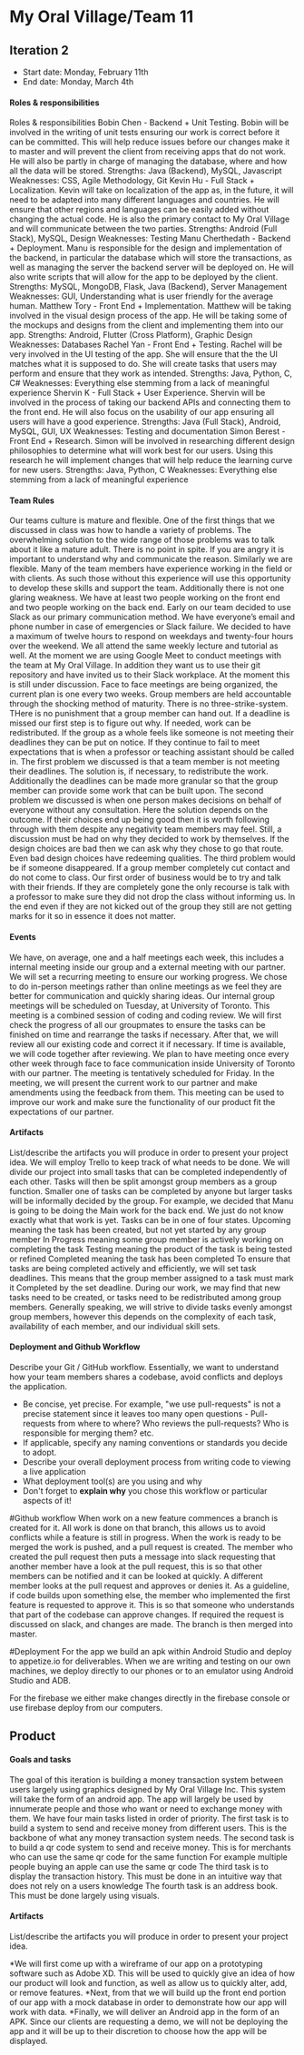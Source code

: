 # My Oral Village/Team 11

## Iteration 2

 * Start date: Monday, February 11th
 * End date: Monday, March 4th

#### Roles & responsibilities
Roles & responsibilities
Bobin Chen - Backend + Unit Testing. Bobin will be involved in the writing of unit tests ensuring our work is correct before it can be committed. This will help reduce issues before our changes make it to master and will prevent the client from receiving apps that do not work. He will also be partly in charge of managing the database, where and how all the data will be stored.									Strengths: Java (Backend), MySQL, Javascript 					Weaknesses: CSS, Agile Methodology, Git
Kevin Hu - Full Stack + Localization. Kevin will take on localization of the app as, in the future, it will need to be adapted into many different languages and countries. He will ensure that other regions and languages can be easily added without changing the actual code. He is also the primary contact to My Oral Village and will communicate between the two parties. 									Strengths: Android (Full Stack), MySQL, Design 					Weaknesses: Testing
Manu Cherthedath - Backend + Deployment. Manu is responsible for the design and implementation of the backend, in particular the database which will store the transactions, as well as managing the server the backend server will be deployed on. He will also write scripts that will allow for the app to be deployed by the client. Strengths: MySQL, MongoDB, Flask, Java (Backend), Server Management Weaknesses: GUI, Understanding what is user friendly for the average human.
Matthew Tory - Front End + Implementation. Matthew will be taking involved in the visual design process of the app. He will be taking some of the mockups and designs from the client and implementing them into our app. 					Strengths: Android, Flutter (Cross Platform), Graphic Design 				Weaknesses: Databases
Rachel Yan - Front End + Testing. Rachel will be very involved in the UI testing of the app. She will ensure that the the UI matches what it is supposed to do. She will create tasks that users may perform and ensure that they work as intended. 		Strengths: Java, Python, C, C# 								Weaknesses: Everything else stemming from a lack of meaningful experience
Shervin K - Full Stack + User Experience. Shervin will be involved in the process of taking our backend APIs and connecting them to the front end. He will also focus on the usability of our app ensuring all users will have a good experience. 				Strengths: Java (Full Stack), Android, MySQL, GUI, UX 				Weaknesses: Testing and documentation
Simon Berest - Front End + Research. Simon will be involved in researching different design philosophies to determine what will work best for our users. Using this research he will implement changes that will help reduce the learning curve for new users. Strengths: Java, Python, C 								Weaknesses: Everything else stemming from a lack of meaningful experience

#### Team Rules

Our teams culture is mature and flexible. One of the first things that we discussed in class was how to handle a variety of problems. The overwhelming solution to the wide range of those problems was to talk about it like a mature adult. There is no point in spite. If you are angry it is important to understand why and communicate the reason. Similarly we are flexible. Many of the team members have experience working in the field or with clients. As such those without this experience will use this opportunity to develop these skills and support the team. Additionally there is not one glaring weakness. We have at least two people working on the front end and two people working on the back end.
Early on our team decided to use Slack as our primary communication method. We have everyone’s email and phone number in case of emergencies or Slack failure. We decided to have a maximum of twelve hours to respond on weekdays and twenty-four hours over the weekend. We all attend the same weekly lecture and tutorial as well.
At the moment we are using Google Meet to conduct meetings with the team at My Oral Village. In addition they want us to use their git repository and have invited us to their Slack workplace. At the moment this is still under discussion. Face to face meetings are being organized, the current plan is one every two weeks.
Group members are held accountable through the shocking method of maturity. There is no three-strike-system. THere is no punishment that a group member can hand out. If a deadline is missed our first step is to figure out why. If needed, work can be redistributed. If the group as a whole feels like someone is not meeting their deadlines they can be put on notice. If they continue to fail to meet expectations that is when a professor or teaching assistant should be called in.							The first problem we discussed is that a team member is not meeting their deadlines. The solution is, if necessary, to redistribute the work. Additionally the deadlines can be made more granular so that the group member can provide some work that can be built upon. 										The second problem we discussed is when one person makes decisions on behalf of everyone without any consultation. Here the solution depends on the outcome. If their choices end up being good then it is worth following through with them despite any negativity team members may feel. Still, a discussion must be had on why they decided to work by themselves. If the design choices are bad then we can ask why they chose to go that route. Even bad design choices have redeeming qualities. 			The third problem would be if someone disappeared. If a group member completely cut contact and do not come to class. Our first order of business would be to try and talk with their friends. If they are completely gone the only recourse is talk with a professor to make sure they did not drop the class without informing us. In the end even if they are not kicked out of the group they still are not getting marks for it so in essence it does not matter.

#### Events
We have, on average, one and a half meetings each week, this includes a internal meeting inside our group and a external meeting with our partner. We will set a recurring meeting to ensure our working progress. We chose to do in-person meetings rather than online meetings as we feel they are better for communication and quickly sharing ideas.
Our internal group meetings will be scheduled on Tuesday, at University of Toronto. This meeting is a combined session of coding and coding review. We will first check the progress of all our groupmates to ensure the tasks can be finished on time and rearrange the tasks if necessary. After that, we will review all our existing code and correct it if necessary. If time is available, we will code together after reviewing.
We plan to have meeting once every other week through face to face communication inside University of Toronto with our partner. The meeting is tentatively scheduled for Friday. In the meeting, we will present the current work to our partner and make amendments using the feedback from them. This meeting can be used to improve our work and make sure the functionality of our product fit the expectations of our partner.

#### Artifacts

List/describe the artifacts you will produce in order to present your project idea.
We will employ Trello to keep track of what needs to be done. We will divide our project into small tasks that can be completed independently of each other. Tasks will then be split amongst group members as a group function. Smaller one of tasks can be completed by anyone but larger tasks will be informally decided by the group. For example, we decided that Manu is going to be doing the Main work for the back end. We just do not know exactly what that work is yet.
Tasks can be in one of four states.
Upcoming meaning the task has been created, but not yet started by any group member
In Progress meaning some group member is actively working on completing the task
Testing meaning the product of the task is being tested or refined
Completed meaning the task has been completed
To ensure that tasks are being completed actively and efficiently, we will set task deadlines. This means that the group member assigned to a task must mark it Completed by the set deadline.
During our work, we may find that new tasks need to be created, or tasks need to be redistributed among group members. Generally speaking, we will strive to divide tasks evenly amongst group members, however this depends on the complexity of each task, availability of each member, and our individual skill sets.

#### Deployment and Github Workflow

Describe your Git / GitHub workflow. Essentially, we want to understand how your team members shares a codebase, avoid conflicts and deploys the application.

 * Be concise, yet precise. For example, "we use pull-requests" is not a precise statement since it leaves too many open questions - Pull-requests from where to where? Who reviews the pull-requests? Who is responsible for merging them? etc.
 * If applicable, specify any naming conventions or standards you decide to adopt.
 * Describe your overall deployment process from writing code to viewing a live application
 * What deployment tool(s) are you using and why
 * Don't forget to **explain why** you chose this workflow or particular aspects of it!

#Github workflow
When work on a new feature commences a branch is created for it.
All work is done on that branch, this allows us to avoid conflicts while a feature is still in progress.
When the work is ready to be merged the work is pushed, and a pull request is created.
The member who created the pull request then puts a message into slack requesting that another member have a look at the pull request, this is so that other members can be notified and it can be looked at quickly.
A different member looks at the pull request and approves or denies it. As a guideline, if code builds upon something else, the member who implemented the first feature is requested to approve it. This is so that someone who understands that part of the codebase can approve changes. 
If required the request is discussed on slack, and changes are made.
The branch is then merged into master. 

#Deployment
For the app we build an apk within Android Studio and deploy to appetize.io for deliverables. When we are writing and testing on our own machines, we deploy directly to our phones or to an emulator using Android Studio and ADB.

For the firebase we either make changes directly in the firebase console or use firebase deploy from our computers. 

## Product

#### Goals and tasks

The goal of this iteration is building a money transaction system between users largely using graphics designed by My Oral Village Inc. This system will take the form of an android app. The app will largely be used by innumerate people and those who want or need to exchange money with them.
We have four main tasks listed in order of priority. The first task is to build a system to send and receive money from different users. This is the backbone of what any money transaction system needs. The second task is to build a qr code system to send and receive money. This is for merchants who can use the same qr code for the same function For example multiple people buying an apple can use the same qr code The third task is to display the transaction history. This must be done in an intuitive way that does not rely on a users knowledge The fourth task is an address book. This must be done largely using visuals.

#### Artifacts

List/describe the artifacts you will produce in order to present your project idea.

*We will first come up with a wireframe of our app on a prototyping software such as Adobe XD. This will be used to quickly give an idea of how our product will look and function, as well as allow us to quickly alter, add, or remove features.
*Next, from that we will build up the front end portion of our app with a mock database in order to demonstrate how our app will work with data.
*Finally, we will deliver an Android app in the form of an APK. Since our clients are requesting a demo, we will not be deploying the app and it will be up to their discretion to choose how the app will be displayed.


